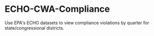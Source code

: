 # ECHO-CWA-Compliance
Use EPA's ECHO datasets to view compliance violations by quarter for state/congressional districts.
